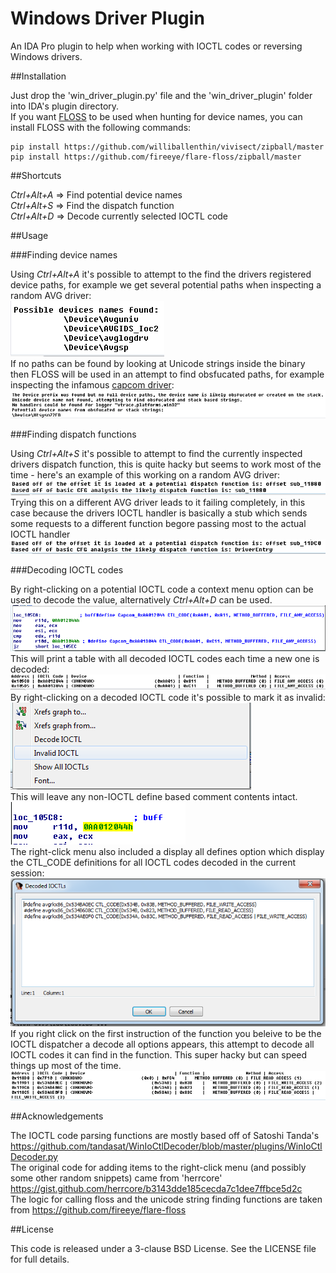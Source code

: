 # Windows Driver Plugin

An IDA Pro plugin to help when working with IOCTL codes or reversing Windows drivers.

##Installation

Just drop the 'win_driver_plugin.py' file and the 'win_driver_plugin' folder into IDA's plugin directory.   
If you want [FLOSS](https://github.com/fireeye/flare-floss) to be used when hunting for device names, you can install FLOSS with the following commands:   
```
pip install https://github.com/williballenthin/vivisect/zipball/master   
pip install https://github.com/fireeye/flare-floss/zipball/master
```

##Shortcuts

*Ctrl+Alt+A* => Find potential device names    
*Ctrl+Alt+S* => Find the dispatch function   
*Ctrl+Alt+D* => Decode currently selected IOCTL code   

##Usage

###Finding device names

Using *Ctrl+Alt+A* it's possible to attempt to the find the drivers registered device paths, for example we get several potential paths when inspecting a random AVG driver:   
![](/screenshots/find_device_random_avg_driver.PNG)   
If no paths can be found by looking at Unicode strings inside the binary then FLOSS will be used in an attempt to find obsfucated paths, for example inspecting the infamous [capcom driver](http://www.theregister.co.uk/2016/09/23/capcom_street_fighter_v/):   
![](/screenshots/find_device_name_capcom.PNG)   

###Finding dispatch functions

Using *Ctrl+Alt+S* it's possible to attempt to find the currently inspected drivers dispatch function, this is quite hacky but seems to work most of the time - here's an example of this working on a random AVG driver:   
![](/screenshots/find_dispatch_random_avg_driver.PNG)  
Trying this on a different AVG driver leads to it failing completely, in this case because the drivers IOCTL handler is basically a stub which sends some requests to a different function begore passing most to the actual IOCTL handler    
![](/screenshots/find_dispatch_different_avg_driver_fail.PNG)   

###Decoding IOCTL codes

By right-clicking on a potential IOCTL code a context menu option can be used to decode the value, alternatively *Ctrl+Alt+D* can be used.   
![](/screenshots/decode_ioctl_capcom_decoded.PNG)   
This will print a table with all decoded IOCTL codes each time a new one is decoded:   
![](/screenshots/decode_ioctl_summary_table.PNG)   
By right-clicking on a decoded IOCTL code it's possible to mark it as invalid:   
![](/screenshots/decode_ioctl_mark_ioctl_invalid.png)   
This will leave any non-IOCTL define based comment contents intact.   
![](/screenshots/decode_ioctl_mark_invalid_only_delete_define.PNG)   
The right-click menu also included a display all defines option which display the CTL_CODE definitions for all IOCTL codes decoded in the current session:   
![](/screenshots/decode_ioctl_display_all_defines.PNG)   
If you right click on the first instruction of the function you beleive to be the IOCTL dispatcher a decode all options appears, this attempt to decode all IOCTL codes it can find in the function. This super hacky but can speed things up most of the time.   
![](/screenshots/decode_all_ioctls_fail.PNG)   

##Acknowledgements

The IOCTL code parsing functions are mostly based off of Satoshi Tanda's https://github.com/tandasat/WinIoCtlDecoder/blob/master/plugins/WinIoCtlDecoder.py   
The original code for adding items to the right-click menu (and possibly some other random snippets) came from 'herrcore' https://gist.github.com/herrcore/b3143dde185cecda7c1dee7ffbce5d2c   
The logic for calling floss and the unicode string finding functions are taken from https://github.com/fireeye/flare-floss   

##License

This code is released under a 3-clause BSD License. See the LICENSE file for full details.